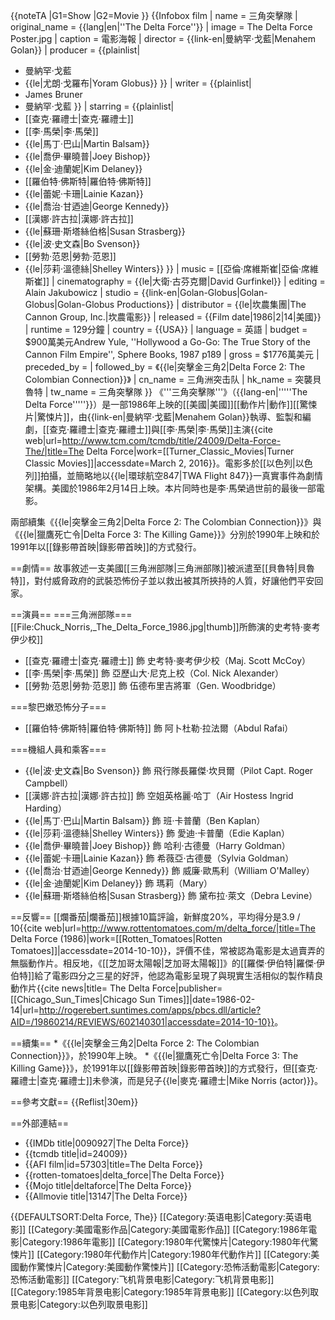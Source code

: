 {{noteTA
|G1=Show
|G2=Movie
}}
{{Infobox film
| name           = 三角突擊隊
| original_name  = {{lang|en|''The Delta Force''}}
| image          = The Delta Force Poster.jpg
| caption        = 電影海報
| director       = {{link-en|曼納罕·戈藍|Menahem Golan}}
| producer       = {{plainlist|
* 曼納罕·戈藍
* {{le|尤朗·戈羅布|Yoram Globus}}
}}
| writer         = {{plainlist|
* James Bruner
* 曼納罕·戈藍
}}
| starring       = {{plainlist|
* [[查克·羅禮士|查克·羅禮士]]
* [[李·馬榮|李·馬榮]]
* {{le|馬丁·巴山|Martin Balsam}}
* {{le|喬伊·畢曉普|Joey Bishop}}
* {{le|金·迪蘭妮|Kim Delaney}}
* [[羅伯特·佛斯特|羅伯特·佛斯特]]
* {{le|蕾妮·卡珊|Lainie Kazan}}
* {{le|喬治·甘迺迪|George Kennedy}}
* [[漢娜·許古拉|漢娜·許古拉]]
* {{le|蘇珊·斯塔絲伯格|Susan Strasberg}}
* {{le|波·史文森|Bo Svenson}}
* [[勞勃·范恩|勞勃·范恩]]
* {{le|莎莉·溫德絲|Shelley Winters}}
}}
| music          = [[亞倫·席維斯崔|亞倫·席維斯崔]]
| cinematography = {{le|大衛·古芬克爾|David Gurfinkel}}
| editing        = Alain Jakubowicz
| studio         = {{link-en|Golan-Globus|Golan-Globus|Golan-Globus Productions}}
| distributor    = {{le|坎農集團|The Cannon Group, Inc.|坎農電影}}
| released       = {{Film date|1986|2|14|美國}}
| runtime        = 129分鐘
| country        = {{USA}}
| language       = 英語
| budget         = $900萬美元<ref name="yule">Andrew Yule, ''Hollywood a Go-Go: The True Story of the Cannon Film Empire'', Sphere Books, 1987 p189</ref>
| gross          = $1776萬美元<ref name="yule"/>
| preceded_by    = 
| followed_by    = 《{{le|突擊金三角2|Delta Force 2: The Colombian Connection}}》
| cn_name        = 三角洲突击队
| hk_name        = 突襲貝魯特
| tw_name        = 三角突擊隊
}}
《'''三角突擊隊'''》（{{lang-en|'''''The Delta Force'''''}}）是一部1986年上映的[[美國|美國]][[動作片|動作]][[驚悚片|驚悚片]]，由{{link-en|曼納罕·戈藍|Menahem Golan}}執導、監製和編劇，[[查克·羅禮士|查克·羅禮士]]與[[李·馬榮|李·馬榮]]主演<ref name="The Delta Force">{{cite web|url=http://www.tcm.com/tcmdb/title/24009/Delta-Force-The/|title=The Delta Force|work=[[Turner_Classic_Movies|Turner Classic Movies]]|accessdate=March 2, 2016}}</ref>。電影多於[[以色列|以色列]]拍攝，並簡略地以{{le|環球航空847|TWA Flight 847}}一真實事件為劇情架構。美國於1986年2月14日上映。本片同時也是李·馬榮過世前的最後一部電影。

兩部續集《{{le|突擊金三角2|Delta Force 2: The Colombian Connection}}》與《{{le|獵鷹死亡令|Delta Force 3: The Killing Game}}》分別於1990年上映和於1991年以[[錄影帶首映|錄影帶首映]]的方式發行。

==劇情==
故事敘述一支美國[[三角洲部隊|三角洲部隊]]被派遣至[[貝魯特|貝魯特]]，對付威脅政府的武裝恐怖份子並以救出被其所挾持的人質，好讓他們平安回家。

==演員==
===三角洲部隊===
[[File:Chuck_Norris,_The_Delta_Force_1986.jpg|thumb]]所飾演的史考特·麥考伊少校]]
* [[查克·羅禮士|查克·羅禮士]] 飾 史考特·麥考伊少校（Maj. Scott McCoy）
* [[李·馬榮|李·馬榮]] 飾 亞歷山大·尼克上校（Col. Nick Alexander）
* [[勞勃·范恩|勞勃·范恩]] 飾 伍德布里吉將軍（Gen. Woodbridge）

===黎巴嫩恐怖分子===
* [[羅伯特·佛斯特|羅伯特·佛斯特]] 飾 阿卜杜勒·拉法爾（Abdul Rafai）

===機組人員和乘客===
* {{le|波·史文森|Bo Svenson}} 飾 飛行隊長羅傑·坎貝爾（Pilot Capt. Roger Campbell）
* [[漢娜·許古拉|漢娜·許古拉]] 飾 空姐英格麗·哈丁（Air Hostess Ingrid Harding）
* {{le|馬丁·巴山|Martin Balsam}} 飾 班·卡普蘭（Ben Kaplan）
* {{le|莎莉·溫德絲|Shelley Winters}} 飾 愛迪·卡普蘭（Edie Kaplan）
* {{le|喬伊·畢曉普|Joey Bishop}} 飾 哈利·古德曼（Harry Goldman）
* {{le|蕾妮·卡珊|Lainie Kazan}} 飾 希薇亞·古德曼（Sylvia Goldman）
* {{le|喬治·甘迺迪|George Kennedy}} 飾 威廉·歐馬利（William O'Malley）
* {{le|金·迪蘭妮|Kim Delaney}} 飾 瑪莉（Mary）
* {{le|蘇珊·斯塔絲伯格|Susan Strasberg}} 飾 黛布拉·萊文（Debra Levine）

==反響==
[[爛番茄|爛番茄]]根據10篇評論，新鮮度20%，平均得分是3.9 / 10<ref>{{cite web|url=http://www.rottentomatoes.com/m/delta_force/|title=The Delta Force (1986)|work=[[Rotten_Tomatoes|Rotten Tomatoes]]|accessdate=2014-10-10}}</ref>，評價不佳，常被認為電影是太過賣弄的無腦動作片。相反地，《[[芝加哥太陽報|芝加哥太陽報]]》的[[羅傑·伊伯特|羅傑·伊伯特]]給了電影四分之三星的好評，他認為電影呈現了與現實生活相似的製作精良動作片<ref name=ebert>{{cite news|title= The Delta Force|publisher= [[Chicago_Sun_Times|Chicago Sun Times]]|date=1986-02-14|url=http://rogerebert.suntimes.com/apps/pbcs.dll/article?AID=/19860214/REVIEWS/602140301|accessdate=2014-10-10}}</ref>。

==續集==
*《{{le|突擊金三角2|Delta Force 2: The Colombian Connection}}》，於1990年上映。
*《{{le|獵鷹死亡令|Delta Force 3: The Killing Game}}》，於1991年以[[錄影帶首映|錄影帶首映]]的方式發行，但[[查克·羅禮士|查克·羅禮士]]未參演，而是兒子{{le|麥克·羅禮士|Mike Norris (actor)}}。

==參考文獻==
{{Reflist|30em}}

==外部連結==
* {{IMDb title|0090927|The Delta Force}}
* {{tcmdb title|id=24009}}
* {{AFI film|id=57303|title=The Delta Force}}
* {{rotten-tomatoes|delta_force|The Delta Force}}
* {{Mojo title|deltaforce|The Delta Force}}
* {{Allmovie title|13147|The Delta Force}}

{{DEFAULTSORT:Delta Force, The}}
[[Category:英语电影|Category:英语电影]]
[[Category:美國電影作品|Category:美國電影作品]]
[[Category:1986年電影|Category:1986年電影]]
[[Category:1980年代驚悚片|Category:1980年代驚悚片]]
[[Category:1980年代動作片|Category:1980年代動作片]]
[[Category:美國動作驚悚片|Category:美國動作驚悚片]]
[[Category:恐怖活動電影|Category:恐怖活動電影]]
[[Category:飞机背景电影|Category:飞机背景电影]]
[[Category:1985年背景电影|Category:1985年背景电影]]
[[Category:以色列取景电影|Category:以色列取景电影]]